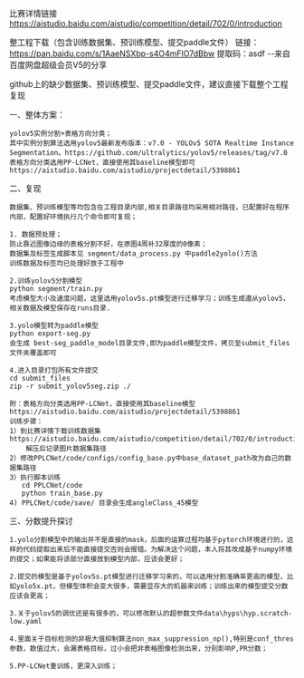 比赛详情链接 https://aistudio.baidu.com/aistudio/competition/detail/702/0/introduction

整工程下载（包含训练数据集、预训练模型、提交paddle文件）
链接：https://pan.baidu.com/s/1AaeNSXbp-s4O4mFlO7dBbw 
提取码：asdf 
--来自百度网盘超级会员V5的分享

github上的缺少数据集、预训练模型、提交paddle文件，建议直接下载整个工程复现

一、整体方案：
	
	yolov5实例分割+表格方向分类；
	其中实例分割算法选用yolov5最新发布版本：v7.0 - YOLOv5 SOTA Realtime Instance Segmentation。https://github.com/ultralytics/yolov5/releases/tag/v7.0
	表格方向分类选用PP-LCNet，直接使用其baseline模型即可https://aistudio.baidu.com/aistudio/projectdetail/5398861
	
	
二、复现

	数据集、预训练模型等均包含在工程目录内部,相关目录路径均采用相对路径，已配置好在程序内部，配置好环境执行几个命令即可复现；
	
	1. 数据预处理；
	防止靠近图像边缘的表格分割不好，在原图4周补32厚度的0像素；
	数据集及标签生成脚本见 segment/data_process.py 中paddle2yolo()方法
	训练数据及标签均已处理好放于工程中
	
	2.训练yolov5分割模型
	python segment/train.py
	考虑模型大小及速度问题，这里选用yolov5s.pt模型进行迁移学习；训练生成遵从yolov5，相关数据及模型保存在runs目录.
	
	3.yolo模型转为paddle模型
	python export-seg.py
	会生成 best-seg_paddle_model目录文件,即为paddle模型文件，拷贝至submit_files文件夹覆盖即可
	
	4.进入目录打包所有文件提交
	cd submit_files
	zip -r submit_yolov5seg.zip ./

	附：表格方向分类选用PP-LCNet，直接使用其baseline模型 https://aistudio.baidu.com/aistudio/projectdetail/5398861
	训练步骤：
	1）到比赛详情下载训练数据集 https://aistudio.baidu.com/aistudio/competition/detail/702/0/introduction
		解压后记录图片数据集路径
    2）修改PPLCNet/code/configs/config_base.py中base_dataset_path改为自己的数据集路径
    3）执行脚本训练
	   cd PPLCNet/code
       python train_base.py
	4) PPLCNet/code/save/ 目录会生成angleClass_45模型
	
三、分数提升探讨
	
	1.yolo分割模型中的输出并不是直接的mask，后面的运算过程均基于pytorch环境进行的，这样的代码提取出来后不能直接提交否则会报错。为解决这个问题，本人将其改成基于numpy环境的提交；如果能将该部分直接放到模型内部，应该会更好；
	
	2.提交的模型是基于yolov5s.pt模型进行迁移学习来的，可以选用分割准确率更高的模型，比如yolo5x.pt，但模型体积会变大很多，需要显存大的机器来训练；训练出来的模型提交分数应该会更高；
	
	3.关于yolov5的调优还是有很多的，可以修改默认的超参数文件data\hyps\hyp.scratch-low.yaml
	
	4.里面关于目标检测的非极大值抑制算法non_max_suppression_np(),特别是conf_thres参数，数值过大，会漏表格目标，过小会把非表格图像检测出来，分别影响P,PR分数；
	
	5.PP-LCNet重训练，更深入训练；

